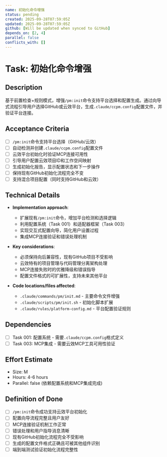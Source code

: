 ```yaml
---
name: 初始化命令增强
status: pending
created: 2025-09-28T07:59:05Z
updated: 2025-09-28T07:59:05Z
github: [Will be updated when synced to GitHub]
depends_on: [2, 4]
parallel: false
conflicts_with: []
---
```


# Task: 初始化命令增强

## Description

基于前置检查+规则模式，增强`/pm:init`命令支持平台选择和配置生成。通过向导式流程引导用户选择GitHub或云效平台，生成`.claude/ccpm.config`配置文件，并验证平台连接。

## Acceptance Criteria

- [ ] `/pm:init`命令支持平台选择（GitHub/云效）
- [ ] 自动检测并创建`.claude/ccpm.config`配置文件
- [ ] 云效平台初始化时验证MCP连接可用性
- [ ] 引导用户配置云效项目ID和工作空间映射
- [ ] 生成初始化报告，显示配置状态和下一步操作
- [ ] 保持现有GitHub初始化流程完全不变
- [ ] 支持混合项目配置（同时支持GitHub和云效）

## Technical Details

- **Implementation approach**:
  - 扩展现有`/pm:init`命令，增加平台检测和选择逻辑
  - 利用配置系统（Task 001）和适配器框架（Task 003）
  - 实现交互式配置向导，简化用户设置过程
  - 集成MCP连接验证和错误处理机制

- **Key considerations**:
  - 必须保持向后兼容性，现有GitHub项目不受影响
  - 云效特有的项目管理与代码管理分离架构处理
  - MCP连接失败时的优雅降级和错误指导
  - 配置文件格式的可扩展性，支持未来其他平台

- **Code locations/files affected**:
  - `.claude/commands/pm/init.md` - 主要命令文件增强
  - `.claude/scripts/pm/init.sh` - 初始化脚本扩展
  - `.claude/rules/platform-config.md` - 平台配置验证规则

## Dependencies

- [ ] Task 001: 配置系统 - 需要`.claude/ccpm.config`格式定义
- [ ] Task 003: MCP集成 - 需要云效MCP工具可用性验证

## Effort Estimate

- Size: M
- Hours: 4-6 hours
- Parallel: false (依赖配置系统和MCP集成完成)

## Definition of Done

- [ ] `/pm:init`命令成功支持云效平台初始化
- [ ] 配置向导流程完整且用户友好
- [ ] MCP连接验证机制工作正常
- [ ] 错误处理和用户指导消息清晰
- [ ] 现有GitHub初始化流程完全不受影响
- [ ] 生成的配置文件格式正确且可被其他组件识别
- [ ] 端到端测试验证初始化流程完整性